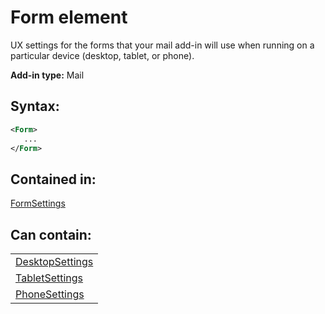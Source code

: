 
# Form element
UX settings for the forms that your mail add-in will use when running on a particular device (desktop, tablet, or phone).

 **Add-in type:** Mail


## Syntax:


```XML
<Form>
   ...
</Form>
```


## Contained in:

[FormSettings](https://dev.office.com/reference/add-ins/manifest/formsettings)


## Can contain:


||
|:-----|
|[DesktopSettings](https://dev.office.com/reference/add-ins/manifest/desktopsettings)|
|[TabletSettings](https://dev.office.com/reference/add-ins/manifest/tabletsettings)|
|[PhoneSettings](https://dev.office.com/reference/add-ins/manifest/phonesettings)|
